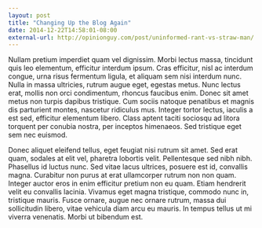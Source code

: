 ```yaml
---
layout: post
title: "Changing Up the Blog Again"
date: 2014-12-22T14:58:01-08:00
external-url: http://opinionguy.com/post/uninformed-rant-vs-straw-man/
---
```


Nullam pretium imperdiet quam vel dignissim. Morbi lectus massa, tincidunt quis leo elementum, efficitur interdum ipsum. Cras efficitur, nisl ac interdum congue, urna risus fermentum ligula, et aliquam sem nisi interdum nunc. Nulla in massa ultricies, rutrum augue eget, egestas metus. Nunc lectus erat, mollis non orci condimentum, rhoncus faucibus enim. Donec sit amet metus non turpis dapibus tristique. Cum sociis natoque penatibus et magnis dis parturient montes, nascetur ridiculus mus. Integer tortor lectus, iaculis a est sed, efficitur elementum libero. Class aptent taciti sociosqu ad litora torquent per conubia nostra, per inceptos himenaeos. Sed tristique eget sem nec euismod.

Donec aliquet eleifend tellus, eget feugiat nisi rutrum sit amet. Sed erat quam, sodales at elit vel, pharetra lobortis velit. Pellentesque sed nibh nibh. Phasellus id luctus nunc. Sed vitae lacus ultrices, posuere est id, convallis magna. Curabitur non purus at erat ullamcorper rutrum non non quam. Integer auctor eros in enim efficitur pretium non eu quam. Etiam hendrerit velit eu convallis lacinia. Vivamus eget magna tristique, commodo nunc in, tristique mauris. Fusce ornare, augue nec ornare rutrum, massa dui sollicitudin libero, vitae vehicula diam arcu eu mauris. In tempus tellus ut mi viverra venenatis. Morbi ut bibendum est.
